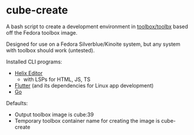 # cube-create

A bash script to create a development environment in [toolbox/toolbx](https://containertoolbx.org/) based off the Fedora toolbox image.

Designed for use on a Fedora Silverblue/Kinoite system, but any system with toolbox should work (untested).

Installed CLI programs:
- [Helix Editor](https://helix-editor.com/)
    - with LSPs for HTML, JS, TS
- [Flutter](https://flutter.dev/) (and its dependencies for Linux app development)
- [Go](https://go.dev/)

Defaults:
- Output toolbox image is cube:39
- Temporary toolbox container name for creating the image is cube-create
